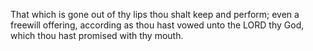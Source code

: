 That which is gone out of thy lips thou shalt keep and perform; even a freewill offering, according as thou hast vowed unto the LORD thy God, which thou hast promised with thy mouth.

